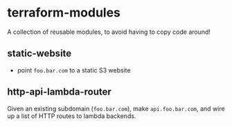 # terraform-modules

A collection of reusable modules, to avoid having to copy code around!

## static-website
- point `foo.bar.com` to a static S3 website

## http-api-lambda-router
Given an existing subdomain (`foo.bar.com`), make `api.foo.bar.com`, and wire up a list of HTTP routes to lambda backends.